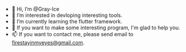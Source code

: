 - 👋 Hi, I’m @Gray-Ice
- 👀 I’m interested in devloping interesting tools.
- 🌱 I’m currently learning the flutter framework.
- 💞️ If you want to make some interesting program, I'm glad to help you.
- 📫 If you want to contact me, please send email to firestayinmyeyes@gmail.com.

<!---
Gray-Ice/Gray-Ice is a ✨ special ✨ repository because its `README.md` (this file) appears on your GitHub profile.
You can click the Preview link to take a look at your changes.
--->
